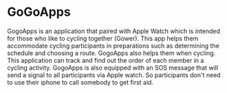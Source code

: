 # GoGoApps
GogoApps is an application that paired with Apple Watch which is intended for those who like to cycling together (Gower). This app helps them accommodate cycling participants in preparations such as determining the schedule and choosing a route.
GogoApps also helps them when cycling. This application can track and find out the order of each member in a cycling activity.
GogoApps is also equipped with an SOS message that will send a signal to all participants via Apple watch. So participants don't need to use their iphone to call somebody to get first aid.
